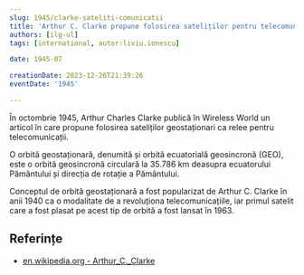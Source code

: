 ```yaml
---
slug: 1945/clarke-sateliti-comunicatii
title: 'Arthur C. Clarke propune folosirea sateliților pentru telecomunicații'
authors: [ilg-ul]
tags: [international, autor:liviu.ionescu]

date: 1945-07

creationDate: 2023-12-26T21:39:26
eventDate: '1945'

---
```


În octombrie 1945, Arthur Charles Clarke publică în Wireless World un articol
în care propune folosirea sateliților geostaționari ca relee pentru
telecomunicații.

<!-- truncate -->

O orbită geostaționară, denumită și orbită ecuatorială geosincronă (GEO),
este o orbită geosincronă circulară la 35.786 km deasupra ecuatorului
Pământului și direcția de rotație a Pământului.

Conceptul de orbită geostaționară a fost popularizat de Arthur C. Clarke
în anii 1940 ca o modalitate de a revoluționa telecomunicațiile,
iar primul satelit care a fost plasat pe acest tip de orbită a fost
lansat în 1963.

## Referințe

- [en.wikipedia.org - Arthur_C._Clarke](https://en.wikipedia.org/wiki/Arthur_C._Clarke)
